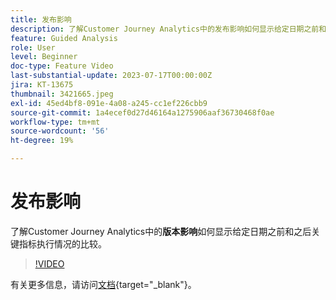 ```yaml
---
title: 发布影响
description: 了解Customer Journey Analytics中的发布影响如何显示给定日期之前和之后执行的关键指标对比。
feature: Guided Analysis
role: User
level: Beginner
doc-type: Feature Video
last-substantial-update: 2023-07-17T00:00:00Z
jira: KT-13675
thumbnail: 3421665.jpeg
exl-id: 45ed4bf8-091e-4a08-a245-cc1ef226cbb9
source-git-commit: 1a4ecef0d27d46164a1275906aaf36730468f0ae
workflow-type: tm+mt
source-wordcount: '56'
ht-degree: 19%

---
```


# 发布影响

了解Customer Journey Analytics中的&#x200B;**版本影响**&#x200B;如何显示给定日期之前和之后关键指标执行情况的比较。

>[!VIDEO](https://video.tv.adobe.com/v/3421665/?learn=on)

有关更多信息，请访问[文档](https://experienceleague.adobe.com/docs/analytics-platform/using/guided-analysis/impact/release.html){target="_blank"}。
